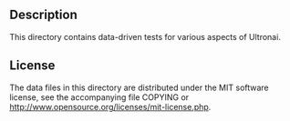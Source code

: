 Description
------------

This directory contains data-driven tests for various aspects of Ultronai.

License
--------

The data files in this directory are distributed under the MIT software
license, see the accompanying file COPYING or
http://www.opensource.org/licenses/mit-license.php.

